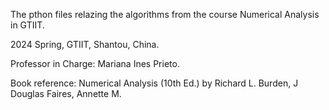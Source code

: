 The pthon files relazing the algorithms from the course Numerical Analysis in GTIIT. 

2024 Spring, GTIIT, Shantou, China.

Professor in Charge: Mariana Ines Prieto.

Book reference: Numerical Analysis (10th Ed.) by Richard L. Burden, J Douglas Faires, Annette M.  
